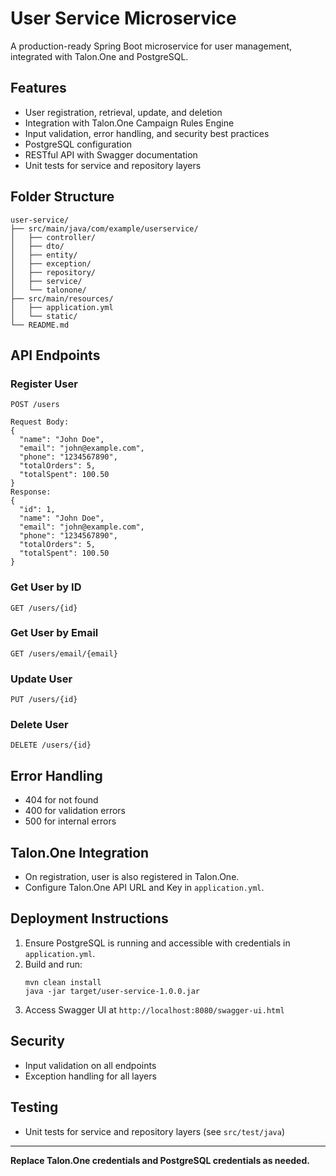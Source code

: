 # User Service Microservice

A production-ready Spring Boot microservice for user management, integrated with Talon.One and PostgreSQL.

## Features
- User registration, retrieval, update, and deletion
- Integration with Talon.One Campaign Rules Engine
- Input validation, error handling, and security best practices
- PostgreSQL configuration
- RESTful API with Swagger documentation
- Unit tests for service and repository layers

## Folder Structure
```
user-service/
├── src/main/java/com/example/userservice/
│   ├── controller/
│   ├── dto/
│   ├── entity/
│   ├── exception/
│   ├── repository/
│   ├── service/
│   └── talonone/
├── src/main/resources/
│   ├── application.yml
│   └── static/
└── README.md
```

## API Endpoints

### Register User
`POST /users`
```
Request Body:
{
  "name": "John Doe",
  "email": "john@example.com",
  "phone": "1234567890",
  "totalOrders": 5,
  "totalSpent": 100.50
}
Response:
{
  "id": 1,
  "name": "John Doe",
  "email": "john@example.com",
  "phone": "1234567890",
  "totalOrders": 5,
  "totalSpent": 100.50
}
```

### Get User by ID
`GET /users/{id}`

### Get User by Email
`GET /users/email/{email}`

### Update User
`PUT /users/{id}`

### Delete User
`DELETE /users/{id}`

## Error Handling
- 404 for not found
- 400 for validation errors
- 500 for internal errors

## Talon.One Integration
- On registration, user is also registered in Talon.One.
- Configure Talon.One API URL and Key in `application.yml`.

## Deployment Instructions
1. Ensure PostgreSQL is running and accessible with credentials in `application.yml`.
2. Build and run:
   ```
   mvn clean install
   java -jar target/user-service-1.0.0.jar
   ```
3. Access Swagger UI at `http://localhost:8080/swagger-ui.html`

## Security
- Input validation on all endpoints
- Exception handling for all layers

## Testing
- Unit tests for service and repository layers (see `src/test/java`)

---

**Replace Talon.One credentials and PostgreSQL credentials as needed.**
